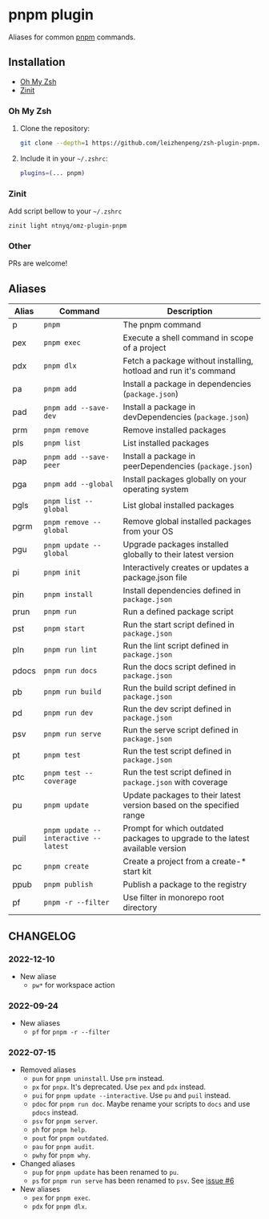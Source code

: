 # pnpm plugin

Aliases for common [pnpm](https://pnpm.io) commands.

## Installation

-   [Oh My Zsh](#oh-my-zsh)
-   [Zinit](#zinit)

### Oh My Zsh

1. Clone the repository:
    ```zsh
    git clone --depth=1 https://github.com/leizhenpeng/zsh-plugin-pnpm.git ${ZSH_CUSTOM:-$HOME/.oh-my-zsh/custom}/plugins/pnpm
    ```
2. Include it in your `~/.zshrc`:
    ```zsh
    plugins=(... pnpm)
    ```

### Zinit

Add script bellow to your `~/.zshrc`
 
```shell
zinit light ntnyq/omz-plugin-pnpm
```

### Other

PRs are welcome!

## Aliases

| Alias | Command                              | Description                                                                   |
| ----- | ------------------------------------ | ----------------------------------------------------------------------------- |
| p     | `pnpm`                               | The pnpm command                                                              |
| pex   | `pnpm exec`                          | Execute a shell command in scope of a project                                 |
| pdx   | `pnpm dlx`                           | Fetch a package without installing, hotload and run it's command              |
| pa    | `pnpm add`                           | Install a package in dependencies (`package.json`)                            |
| pad   | `pnpm add --save-dev`                | Install a package in devDependencies (`package.json`)                         |
| prm   | `pnpm remove`                        | Remove installed packages                                                     |
| pls   | `pnpm list`                          | List installed packages                                                       |
| pap   | `pnpm add --save-peer`               | Install a package in peerDependencies (`package.json`)                        |
| pga   | `pnpm add --global`                  | Install packages globally on your operating system                            |
| pgls  | `pnpm list --global`                 | List global installed packages                                                |
| pgrm  | `pnpm remove --global`               | Remove global installed packages from your OS                                 |
| pgu   | `pnpm update --global`               | Upgrade packages installed globally to their latest version                   |
| pi    | `pnpm init`                          | Interactively creates or updates a package.json file                          |
| pin   | `pnpm install`                       | Install dependencies defined in `package.json`                                |
| prun  | `pnpm run`                           | Run a defined package script                                                  |
| pst   | `pnpm start`                         | Run the start script defined in `package.json`                                |
| pln   | `pnpm run lint`                      | Run the lint script defined in `package.json`                                 |
| pdocs | `pnpm run docs`                      | Run the docs script defined in `package.json`                                 |
| pb    | `pnpm run build`                     | Run the build script defined in `package.json`                                |
| pd    | `pnpm run dev`                       | Run the dev script defined in `package.json`                                  |
| psv   | `pnpm run serve`                     | Run the serve script defined in `package.json`                                |
| pt    | `pnpm test`                          | Run the test script defined in `package.json`                                 |
| ptc   | `pnpm test --coverage`               | Run the test script defined in `package.json` with coverage                   |
| pu    | `pnpm update`                        | Update packages to their latest version based on the specified range          |
| puil  | `pnpm update --interactive --latest` | Prompt for which outdated packages to upgrade to the latest available version |
| pc    | `pnpm create`                        | Create a project from a create-\* start kit                                   |
| ppub  | `pnpm publish`                       | Publish a package to the registry                                             |
| pf    | `pnpm -r --filter`                   | Use filter in monorepo root directory                                         |

## CHANGELOG

### 2022-12-10

- New aliase
  - `pw*` for workspace action

### 2022-09-24
- New aliases
  - `pf` for `pnpm -r --filter`  

### 2022-07-15

- Removed aliases
  - `pun` for `pnpm uninstall`. Use `prm` instead.
  - `px` for `pnpx`. It's deprecated. Use `pex` and `pdx` instead.
  - `pui` for `pnpm update --interactive`. Use `pu` and `puil` instead.
  - `pdoc` for `pnpm run doc`. Maybe rename your scripts to `docs` and use `pdocs` instead.
  - `psv` for `pnpm server`.
  - `ph` for `pnpm help`.
  - `pout` for `pnpm outdated`.
  - `pau` for `pnpm audit`.
  - `pwhy` for `pnpm why`.
- Changed aliases
  - `pup` for `pnpm update` has been renamed to `pu`.
  - `ps` for `pnpm run serve` has been renamed to `psv`. See [issue #6](https://github.com/ntnyq/omz-plugin-pnpm/issues/6)
- New aliases
  - `pex` for `pnpm exec`.
  - `pdx` for `pnpm dlx`.
